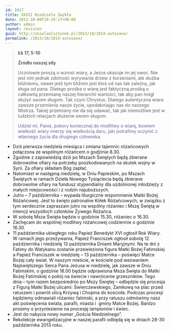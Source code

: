 ```yaml
---
id: 1017
title: XXVII Niedziela Zwykła
date: 2013-10-08T19:19:17+00:00
author: admin
layout: revision
guid: http://anielaolsztynek.pl/2013/10/1014-autosave/
permalink: /2013/10/1014-autosave/
---
```

> **Łk 17, 5-10**
> 
> **Źródło naszej siły**
> 
> Uczniowie proszą o wzrost wiary, a Jezus ukazuje im jej owoc. Nie jest nim jednak zdolność wyrywania drzew z korzeniami, ale służba bliźniemu, nawet jeśli tym bliźnim jest ktoś od nas tak zależny, jak sługa od pana. Dlatego prośba o wiarę jest faktyczną prośbą o całkowitą przemianę naszej hierarchii wartości, tak aby pan mógł służyć swoim sługom. Tak czyni Chrystus. Dlatego autentyczna wiara zawsze przemienia nasze życie, upodabniając nas do naszego Mistrza. Takiej przemiany nie da się udawać, tak jak niemożliwe jest w ludzkich relacjach służenie swoim sługom.
> 
> <span style="color: #666699;">Udziel mi, Panie, pokory koniecznej do modlitwy o wiarę, bowiem wielkość wiary mierzy się wielkością daru, jaki potrafimy uczynić z własnego życia dla drugiego człowieka.</span>

  * Dziś pierwsza niedziela miesiąca i zmiana tajemnic różańcowych połączona ze wspólnym różańcem o godzinie 8.30.
  * Zgodnie z zapowiedzią dziś po Mszach Świętych będą zbierane dobrowolne ofiary na potrzeby poszkodowanych na skutek wojny w Syrii. Za ofiary składam Bóg zapłać.
  * Natomiast w następną niedzielę, w Dniu Papieskim, po Mszach Świętych w ramach Dzieła Nowego Tysiąclecia będą zbierane dobrowolne ofiary na fundusz stypendialny dla uzdolnionej młodzieży z małych miejscowości i z rodzin najuboższych.
  * Jutro &#8211; 7 października &#8211; wypada liturgiczne wspomnienie Matki Bożej Różańcowej. Jest to święto patronalne Kółek Różańcowych, w związku z tym serdecznie zapraszam jutro na wspólny różaniec i Mszę Świętą w intencji wszystkich członków Żywego Różańca.
  * W sobotę Msza Święta będzie o godzinie 15.30, różaniec o 16.30.
  * Zachęcam do wspólnej modlitwy różańcowej codziennie o godzinie 16.30.
  * 11 października ubiegłego roku Papież Benedykt XVI ogłosił Rok Wiary. W ramach jego przeżywania, Papież Franciszek ogłosił sobotę 12 października i niedzielę 13 października Dniami Maryjnymi. Na te dni z Fatimy do Watykanu zostanie przewieziona figura Matki Bożej Fatimskiej a Papież Franciszek w niedzielę &#8211; 13 października &#8211; poświęci Matce Bożej cały świat. W naszym mieście, w kościele pod wezwaniem Najświętszego Serca Pana Jezusa w niedzielę, jak zawsze w Dniu Fatimskim, o godzinie 18.00 będzie odprawiona Msza Święta do Matki Bożej Fatimskiej o pokój na świecie i nawrócenie grzeszników. Tego dnia &#8211; tym razem bezpośrednio po Mszy Świętej &#8211; odbędzie się procesja z Figurą Matki Bożej ulicami: Świerczewskiego, Zamkową na plac przed ratuszem i powrót ulicą Krzywą i Chopina do kościoła. Podczas procesji będziemy odmawiali różaniec fatimski, a przy ratuszu odmówimy nasz akt poświęcenia świata, parafii, miasta i  gminy Matce Bożej. Bardzo prosimy o przyniesienie na procesję lampionów i świec.
  * Jest do nabycia nowy numer &#8222;Gościa Niedzielnego&#8221;.
  * Rekolekcje ewangelizacyjne w naszej parafii odbędą się w dniach 28-30 października 2013 roku.